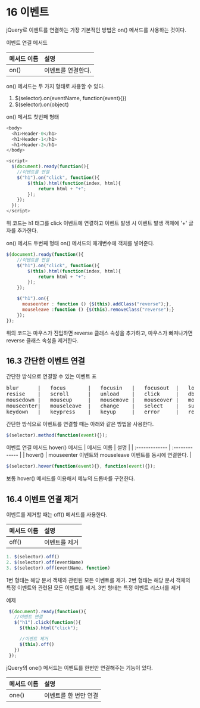 # 16 이벤트

jQuery로 이벤트를 연결하는 가장 기본적인 방법은 on() 메서드를 사용하는 것이다.

이벤트 연결 메서드

| 메서드 이름 | 설명 |
| :------------- | :------------- |
| on() | 이벤트를 연결한다. |

on() 메서드는 두 가지 형태로 사용할 수 있다.

1. $(selector).on(eventName, function(event){})
2. $(selector).on(object)

on() 메서드 첫번째 형태

```javascript
<body>
  <h1>Header-0</h1>
  <h1>Header-1</h1>
  <h1>Header-2</h1>
</body>  

<script>
  $(document).ready(function(){
    //이벤트를 연결
    $("h1").on("click", function(){
        $(this).html(function(index, html){
            return html + "+";
        });
    });
  });
</script>
```
위 코드는 h1 태그를 click 이벤트에 연결하고 이벤트 발생 시 이벤트 발생 객체에 '+' 글자를 추가한다.

on() 메서드 두번째 형태
on() 메서드의 매개변수에 객체를 넣어준다.
```javascript
$(document).ready(function(){
    //이벤트를 연결
    $("h1").on("click", function(){
        $(this).html(function(index, html){
            return html + "+";
        });
    });

    $("h1").on({
      mouseenter : function () {$(this).addClass("reverse");},
      mouseleave :function () {$(this).removeClass("reverse");}
    });
});
```
위의 코드는 마우스가 진입하면 reverse 클래스 속성을 추가하고, 마우스가 빠져나가면 reverse 클래스 속성을 제거한다.

## 16.3 간단한 이벤트 연결

간단한 방식으로 연결할 수 있는 이벤트 표
<pre>
blur      |   focus       |   focusin   |   focusout  |   load
resise    |   scroll      |   unload    |   click     |   dblclick
mousedown |   mouseup     |   mousemove |   mouseover |   mouseout
mouseenter|   mouseleave  |   change    |   select    |   submit
keydown   |   keypress    |   keyup     |   error     |   ready
</pre>

간단한 방식으로 이벤트를 연결할 때는 아래와 같은 방법을 사용한다.
```javascript
$(selector).method(function(event){});
```

이벤트 연결 메서드
hover() 메서드
| 메서드 이름 | 설명 |
| :------------- | :------------- |
| hover() | mouseenter 이벤트와 mouseleave 이벤트를 동시에 연결한다. |

```javascript
$(selector).hover(function(event){}, function(event){});
```

보통 hover() 메서드를 이용해서 메뉴의 드롭바를 구현한다.  


## 16.4 이벤트 연결 제거

이벤트를 제거할 때는 off() 메서드를 사용한다.

| 메서드 이름 |  설명   |
| :------------- | :------------- |
| off()    | 이벤트를 제거       |

```javascript
1. $(selector).off()
2. $(selector).off(eventName)
3. $(selector).off(eventName, function)
```

1번 형태는 해당 문서 객체와 관련된 모든 이벤트를 제거.
2번 형태는 해당 문서 객체의 특정 이벤트와 관련된 모든 이벤트를 제거.
3번 형태는 특정 이벤트 리스너를 제거

예제
```javascript
 $(document).ready(function(){
   //이벤트 연결
   $("h1").click(function(){
     $(this).html("click");

     //이벤트 제거
     $(this).off()
   })
 });
```

jQuery의 one() 메서드는 이벤트를 한번만 연결해주는 기능이 있다.

| 메서드 이름 | 설명 |
| :------------- | :------------- |
| one() | 이벤트를 한 번만 연결 |
